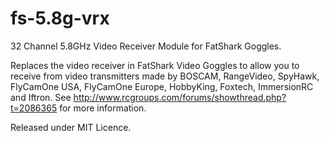 fs-5.8g-vrx
===========

32 Channel 5.8GHz Video Receiver Module for FatShark Goggles. 

Replaces the video receiver in FatShark Video Goggles to allow you to receive from video transmitters made by BOSCAM, RangeVideo, SpyHawk, FlyCamOne USA, FlyCamOne Europe, HobbyKing, Foxtech, ImmersionRC and Iftron. See http://www.rcgroups.com/forums/showthread.php?t=2086365 for more information.

Released under MIT Licence.

